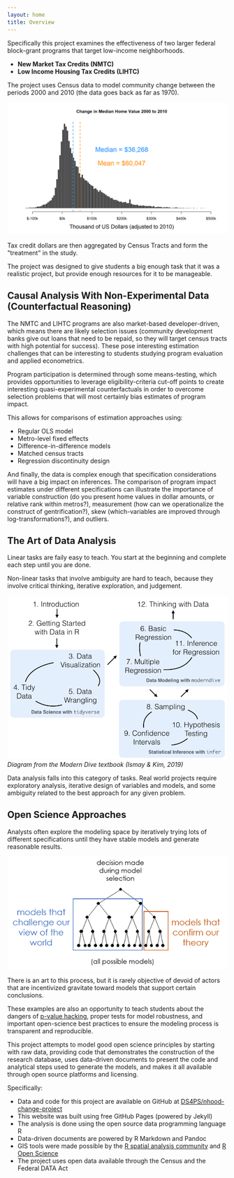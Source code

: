 ```yaml
---
layout: home
title: Overview
---
```






Specifically this project examines the effectiveness of two larger federal block-grant programs that target low-income neighborhoods.  

* **New Market Tax Credits (NMTC)**  
* **Low Income Housing Tax Credits (LIHTC)** 

The project uses Census data to model community change between the periods 2000 and 2010 (the data goes back as far as 1970). 

![](assets/images/nhood-change-graph.png)

Tax credit dollars are then aggregated by Census Tracts and form the "treatment" in the study. 

The project was designed to give students a big enough task that it was a realistic project, but provide enough resources for it to be manageable. 

## Causal Analysis With Non-Experimental Data (Counterfactual Reasoning)

The NMTC and LIHTC programs are also market-based developer-driven, which means there are likely selection issues (community development banks give out loans that need to be repaid, so they will target census tracts with high potential for success). These pose interesting estimation challenges that can be interesting to students studying program evaluation and applied econometrics. 

Program participation is determined through some means-testing, which provides opportunities to leverage eligibility-criteria cut-off points to create interesting quasi-experimental counterfactuals in order to overcome selection problems that will most certainly bias estimates of program impact. 

This allows for comparisons of estimation approaches using: 

* Regular OLS model 
* Metro-level fixed effects 
* Difference-in-difference models 
* Matched census tracts 
* Regression discontinuity design 

And finally, the data is complex enough that specification considerations will have a big impact on inferences. The comparison of program impact estimates under different specifications can illustrate the importance of variable construction (do you present home values in dollar amounts, or relative rank within metros?), measurement (how can we operationalize the construct of gentrification?), skew (which-variables are improved through log-transformations?), and outliers. 

## The Art of Data Analysis

Linear tasks are faily easy to teach. You start at the beginning and complete each step until you are done. 

Non-linear tasks that involve ambiguity are hard to teach, because they involve critical thinking, iterative exploration, and judgement. 

![](assets/images/process-of-data-analysis.png)
*Diagram from the Modern Dive textbook (Ismay & Kim, 2019)*

Data analysis falls into this category of tasks. Real world projects require exploratory analysis, iterative design of variables and models, and some ambiguity related to the best approach for any given problem. 

## Open Science Approaches

Analysts often explore the modeling space by iteratively trying lots of different specifications until they have stable models and generate reasonable results. 

![](assets/images/p-value-hacking.png)

There is an art to this process, but it is rarely objective of devoid of actors that are incentivized gravitate toward models that support certain conclusions.

These examples are also an opportunity to teach students about the dangers of [p-value hacking](https://www.nytimes.com/2017/10/18/magazine/when-the-revolution-came-for-amy-cuddy.html), proper tests for model robustness, and important open-science best practices to ensure the modeling process is transparent and reproducible. 

This project attempts to model good open science principles by starting with raw data, providing code that demonstrates the construction of the research database, uses data-driven documents to present the code and analytical steps used to generate the models, and makes it all available through open source platforms and licensing. 

Specifically: 

* Data and code for this project are available on GitHub at [DS4PS/nhood-change-project](https://github.com/DS4PS/nhood-change-project) 
* This website was built using free GitHub Pages (powered by Jekyll)  
* The analysis is done using the open source data programming language R  
* Data-driven documents are powered by R Markdown and Pandoc 
* GIS tools were made possible by the [R spatial analysis community](https://cran.r-project.org/web/views/Spatial.html) and [R Open Science](https://ropensci.org/) 
* The project uses open data available through the Census and the Federal DATA Act 
